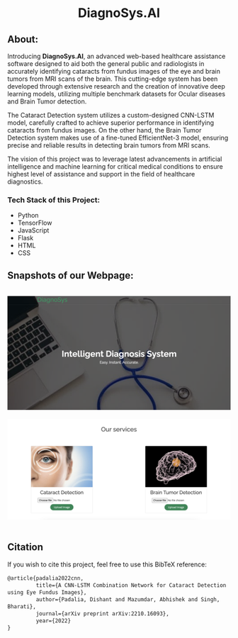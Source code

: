 <h1 align="center">DiagnoSys.AI</h1>

<h2>About:</h2>

Introducing **DiagnoSys.AI**, an advanced web-based healthcare assistance software designed to aid both the general public and radiologists in accurately identifying cataracts from fundus images of the eye and brain tumors from MRI scans of the brain. This cutting-edge system has been developed through extensive research and the creation of innovative deep learning models, utilizing multiple benchmark datasets for Ocular diseases and Brain Tumor detection.

The Cataract Detection system utilizes a custom-designed CNN-LSTM model, carefully crafted to achieve superior performance in identifying cataracts from fundus images. On the other hand, the Brain Tumor Detection system makes use of a fine-tuned EfficientNet-3 model, ensuring precise and reliable results in detecting brain tumors from MRI scans.

The vision of this project was to leverage latest advancements in artificial intelligence and machine learning for critical medical conditions to ensure highest level of assistance and support in the field of healthcare diagnostics.

### Tech Stack of this Project:

* Python
* TensorFlow
* JavaScript
* Flask
* HTML
* CSS

<h2>Snapshots of our Webpage:</h2>

<br>

<div align="center">
<img src="assets/readme_assets/homepage.png"/> 
<br>
<br>
<img src="assets/readme_assets/page2.png"/>
</div>

<br>

<h2>Citation</h2>
If you wish to cite this project, feel free to use this BibTeX reference:

```
@article{padalia2022cnn,
         title={A CNN-LSTM Combination Network for Cataract Detection using Eye Fundus Images},
         author={Padalia, Dishant and Mazumdar, Abhishek and Singh, Bharati},
         journal={arXiv preprint arXiv:2210.16093},
         year={2022}
}
```
